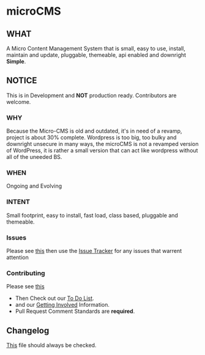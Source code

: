 # microCMS

## WHAT
A Micro Content Management System that is small, easy to use, install, maintain and update, pluggable, themeable, api enabled and downright <strong>Simple</strong>.

## NOTICE
This is in Development and <strong>NOT</strong> production ready. Contributors are welcome.

### WHY
Because the Micro-CMS is old and outdated, it's in need of a revamp, project is about 30% complete.
Wordpress is too big, too bulky and downright unsecure in many ways, the microCMS is not a revamped version of WordPress, it is rather a small version that can act like wordpress without all of the uneeded BS.

### WHEN
Ongoing and Evolving

### INTENT
Small footprint, easy to install, fast load, class based, pluggable and themeable.

### Issues
Please see <a href="docs/bug_report.md">this</a> then use the <a href="https://github.com/DevWorksOSI/microCMS/issues">Issue Tracker</a> for any issues that warrent attention

### Contributing
Please see <a href="docs/CODE OF CONDUCT.md">this</a>
 - Then Check out our <a href="docs/ToDo.md">To Do List</a>.
 - and our <a href="docs/Get_Involved.md">Getting Involved</a> Information.
 - Pull Request Comment Standards are <strong>required</strong>.

## Changelog
<a href="docs/CHANGELOG.md">This</a> file should always be checked.
